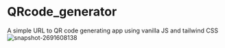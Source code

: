 # QRcode_generator
A simple URL to QR code generating app using vanilla JS and tailwind CSS
![snapshot-2691608138](https://github.com/Asad-sarkh8/QRcode_generator/assets/83243854/45704e2a-1992-44e1-a0f8-ad1f291d55fc)
